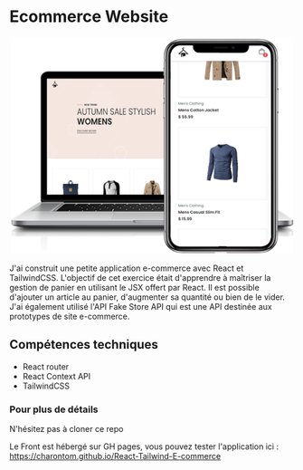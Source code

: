 # Ecommerce Website

<p align="center">
<img src="https://github.com/CharonTom/my-website/blob/main/src/assets/img/ecommerce.png" alt="application sur pc et mobile" width="500"/>
</p>

J'ai construit une petite application e-commerce avec React et TailwindCSS.
L'objectif de cet exercice était d'apprendre à maîtriser la gestion de panier en utilisant le JSX offert par React. Il est possible d'ajouter un article au panier, d'augmenter sa quantité ou bien de le vider.
J'ai également utilisé l'API Fake Store API qui est une API destinée aux prototypes de site e-commerce.

## Compétences techniques

- React router
- React Context API
- TailwindCSS

### Pour plus de détails

N'hésitez pas à cloner ce repo

Le Front est hébergé sur GH pages, vous pouvez tester l'application ici : https://charontom.github.io/React-Tailwind-E-commerce


